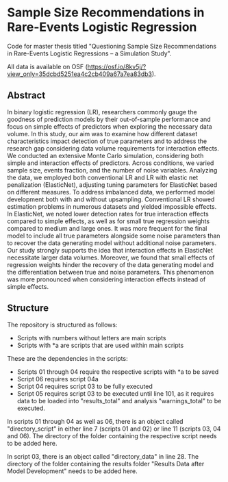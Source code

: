 # Sample Size Recommendations in Rare-Events Logistic Regression
Code for master thesis titled "Questioning Sample Size Recommendations in Rare-Events Logistic Regressions – a Simulation Study".

All data is available on OSF (https://osf.io/8kv5j/?view_only=35dcbd5251ea4c2cb409a67a7ea83db3).



## Abstract

In binary logistic regression (LR), researchers commonly gauge the goodness of prediction models by their out-of-sample performance and focus on simple effects of predictors when exploring the necessary data volume. In this study, our aim was to examine how different dataset characteristics impact detection of true parameters and to address the research gap considering data volume requirements for interaction effects. We conducted an extensive Monte Carlo simulation, considering both simple and interaction effects of predictors. Across conditions, we varied sample size, events fraction, and the number of noise variables. Analyzing the data, we employed both conventional LR and LR with elastic net penalization (ElasticNet), adjusting tuning parameters for ElasticNet based on different measures. To address imbalanced data, we performed model development both with and without upsampling. Conventional LR showed estimation problems in numerous datasets and yielded impossible effects. In ElasticNet, we noted lower detection rates for true interaction effects compared to simple effects, as well as for small true regression weights compared to medium and large ones. It was more frequent for the final model to include all true parameters alongside some noise parameters than to recover the data generating model without additional noise parameters. Our study strongly supports the idea that interaction effects in ElasticNet necessitate larger data volumes. Moreover, we found that small effects of regression weights hinder the recovery of the data generating model and the differentiation between true and noise parameters. This phenomenon was more pronounced when considering interaction effects instead of simple effects.

## Structure

The repository is structured as follows:
- Scripts with numbers without letters are main scripts
- Scripts with *a are scripts that are used within main scripts

These are the dependencies in the scripts:
- Scripts 01 through 04 require the respective scripts with *a to be saved
- Script 06 requires script 04a
- Script 04 requires script 03 to be fully executed
- Script 05 requires script 03 to be executed until line 101, as it requires data to be loaded into "results_total" and analysis "warnings_total" to be executed.


In scripts 01 through 04 as well as 06, there is an object called "directory_script" in either line 7 (scripts 01 and 02) or line 11 (scripts 03, 04 and 06).
The directory of the folder containing the respective script needs to be added here.

In script 03, there is an object called "directory_data" in line 28. The directory of the folder containing the results folder "Results Data after Model Development" needs to be added here. 
